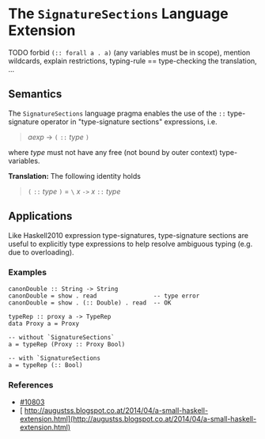 # The `SignatureSections` Language Extension



TODO forbid `(:: forall a . a)` (any variables must be in scope), mention wildcards, explain restrictions, typing-rule == type-checking the translation, ...


## Semantics



The `SignatureSections` language pragma enables the use of the `::` type-signature operator in "type-signature sections" expressions, i.e.


>
>
> *aexp* → `(` `::` *type* `)`
>
>


where *type* must not have any free (not bound by outer context) type-variables.



**Translation:** The following identity holds


>
>
> `(` `::` *type* `)` = `\` *x* `->` *x* `::` *type*
>
>

## Applications



Like Haskell2010 expression type-signatures, type-signature sections are useful to explicitly type expressions to help resolve ambiguous typing (e.g. due to overloading).


### Examples


```
canonDouble :: String -> String
canonDouble = show . read                -- type error
canonDouble = show . (:: Double) . read  -- OK
```

```
typeRep :: proxy a -> TypeRep
data Proxy a = Proxy

-- without `SignatureSections`
a = typeRep (Proxy :: Proxy Bool)

-- with `SignatureSections
a = typeRep (:: Bool)
```

### References


- [\#10803](http://gitlabghc.nibbler/ghc/ghc/issues/10803)
- [
  http://augustss.blogspot.co.at/2014/04/a-small-haskell-extension.html](http://augustss.blogspot.co.at/2014/04/a-small-haskell-extension.html)
